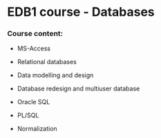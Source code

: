 # EDB1 course - Databases

### Course content:

* MS-Access

* Relational databases

* Data modelling and design

* Database redesign and multiuser database

* Oracle SQL

* PL/SQL

* Normalization